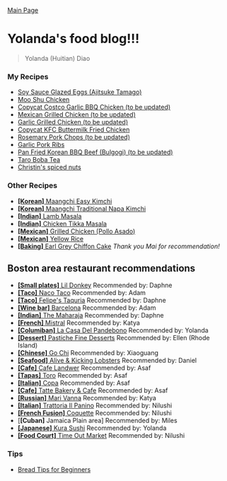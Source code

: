 [Main Page](https://yolanda-ht.github.io/YoloCookBlob/)

# Yolanda's food blog!!!

> Yolanda (Huitian) Diao

### My Recipes
- [Soy Sauce Glazed Eggs (Ajitsuke Tamago)](Egg/Ajitsuke_Tamago.md)
- [Moo Shu Chicken](Chicken/Moo_Shu_Chicken.MD)
- [Copycat Costco Garlic BBQ Chicken (to be updated)](Chicken/CopycatCostcoGarlicBBQChicken.MD)
- [Mexican Grilled Chicken (to be updated)](Chicken/MexicanGrilledChicken.MD)
- [Garlic Grilled Chicken (to be updated)](Chicken/GarlicGrilledChicken.MD)
- [Copycat KFC Buttermilk Fried Chicken](Chicken/Copycat_KFC_Buttermilk_Fried_Chicken.MD)
- [Rosemary Pork Chops (to be updated)](Pork/RosemaryPorkChops.MD)
- [Garlic Pork Ribs](Pork/Garlic_Pork_Ribs.MD)
- [Pan Fried Korean BBQ Beef (Bulgogi) (to be updated)](Beef/PanFriedKoreanBBQBeef.MD)
- [Taro Boba Tea](Sweets/Taro_Boba_Tea.md)
- [Christin's spiced nuts](Baking/Christines_Spiced_Nuts.MD)

### Other Recipes
- [**[Korean]** Maangchi Easy Kimchi](https://www.maangchi.com/recipe/easy-kimchi)
- [**[Korean]** Maangchi Traditional Napa Kimchi](https://www.maangchi.com/recipe/tongbaechu-kimchi)
- [**[Indian]** Lamb Masala](https://veenaazmanov.com/indian-slow-cooked-lamb-masala-aka-mutton-masala/)
- [**[Indian]** Chicken Tikka Masala](https://tasty.co/recipe/homemade-chicken-tikka-masala)
- [**[Mexican]** Grilled Chicken (Pollo Asado)](https://keviniscooking.com/how-to-make-pollo-asado/)
- [**[Mexican]** Yellow Rice](https://www.favfamilyrecipes.com/super-easy-yellow-rice/)
- [**[Baking]** Earl Grey Chiffon Cake](https://www.youtube.com/watch?v=2IqQkouHYag) *Thank you Mai for recommendation!*

## Boston area restaurant recommendations
- [**[Small plates]** Lil Donkey](http://www.littledonkeybos.com/?utm_source=local&utm_medium=organic&utm_campaign=gmb) Recommended by: Daphne
- [**[Taco]** Naco Taco](https://www.nacocentral.com/) Recommended by: Adam
- [**[Taco]** Felipe's Taquria](https://www.felipesboston.com/) Recommended by: Daphne
- [**[Wine bar]** Barcelona](https://barcelonawinebar.com/) Recommended by: Adam
- [**[Indian]** The Maharaja](https://maharajaboston.com/) Recommended by: Daphne
- [**[French]** Mistral](https://mistralbistro.com/) Recommended by: Katya
- [**[Columiban]** La Casa Del Pandebono](https://lacasadelpandebono.business.site/?utm_source=gmb&utm_medium=referral) Recommended by: Yolanda
- [**[Dessert]** Pastiche Fine Desserts](https://pastichefinedesserts.com/) Recommended by: Ellen (Rhode Island)
- [**[Chinese]** Go Chi](http://places.singleplatform.com/go-chi/menu?ref=google) Recommended by: Xiaoguang
- [**[Seafood]** Alive & Kicking Lobsters](http://places.singleplatform.com/alive--kicking-lobsters/menu?ref=google) Recommended by: Daniel
- [**[Cafe]** Cafe Landwer](https://www.landwercafe.com/) Recommended by: Asaf
- [**[Tapas]** Toro](https://www.toro-restaurant.com/) Recommended by: Asaf
- [**[Italian]** Copa](https://www.coppaboston.com/) Recommended by: Asaf
- [**[Cafe]** Tatte Bakery & Cafe](https://tattebakery.com/) Recommended by: Asaf
- [**[Russian]** Mari Vanna](https://www.marivanna.ru/en/) Recommended by: Katya
- [**[Italian]** Trattoria Il Panino](https://www.trattoriailpanino.com/) Recommended by: Nilushi
- [**[French Fusion]** Coquette](https://www.frenchcoquette.com/) Recommended by: Nilushi
- [**[Cuban]** Jamaica Plain area] Recommended by: Miles
- [**[Japanese]** Kura Sushi](https://kurasushi.com/locations/watertown-ma/) Recommended by: Yolanda
- [**[Food Court]** Time Out Market](https://www.timeoutmarket.com/boston/) Recommended by: Nilushi

### Tips
- [Bread Tips for Beginners](Bread/BreadTipsForBeginners.MD)
